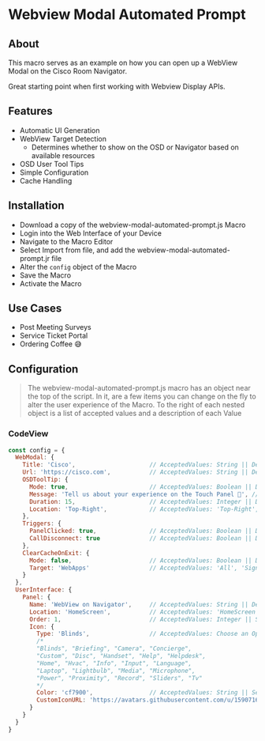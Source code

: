 # Webview Modal Automated Prompt

## About

This macro serves as an example on how you can open up a WebView Modal on the Cisco Room Navigator.

Great starting point when first working with Webview Display APIs.

## Features
- Automatic UI Generation
- WebView Target Detection
  - Determines whether to show on the OSD or Navigator based on available resources
- OSD User Tool Tips
- Simple Configuration
- Cache Handling

## Installation
- Download a copy of the webview-modal-automated-prompt.js Macro
- Login into the Web Interface of your Device
- Navigate to the Macro Editor
- Select Import from file, and add the webview-modal-automated-prompt.jr file
- Alter the ```config``` object of the Macro
- Save the Macro
- Activate the Macro

## Use Cases
- Post Meeting Surveys
- Service Ticket Portal
- Ordering Coffee 😅

## Configuration

> The webview-modal-automated-prompt.js macro has an object near the top of the script. In it, are a few items you can change on the fly to alter the user experience of the Macro. To the right of each nested object is a list of accepted values and a description of each Value

### CodeView

```javascript
const config = {
  WebModal: {
    Title: 'Cisco',                     // AcceptedValues: String || Description: Set a user facing title for the Web Modal
    Url: 'https://cisco.com',           // AcceptedValues: String || Description: Set the URL you want to open
    OSDToolTip: {
      Mode: true,                       // AcceptedValues: Boolean || Description: Enable or Disable the OSD Message. NOTE: Will only show on non-user initiated sequenced like Call Disconnects
      Message: 'Tell us about your experience on the Touch Panel 🙂', // AcceptedValues: String || Description: Edit the On Screen OSD Message
      Duration: 15,                     // AcceptedValues: Integer || Description: Set the Duration of the OSD Message
      Location: 'Top-Right',            // AcceptedValues: 'Top-Right', 'Top-Left', 'Center', 'Bottom-Right', 'Bottom-Left' || Description: Set the Position of the OSD Message
    },
    Triggers: {
      PanelClicked: true,               // AcceptedValues: Boolean || Description: If true, will generate a user facing panel to open the WebModal when clicked
      CallDisconnect: true              // AcceptedValues: Boolean || Description: If true, the WebModal will open when a call disconnects
    },
    ClearCacheOnExit: {
      Mode: false,                      // AcceptedValues: Boolean || Description: Have the Webview Cache Clear when Closed. Note: this could disrupt other web based services
      Target: 'WebApps'                 // AcceptedValues: 'All', 'Signage', 'WebApps', 'PersistentWebApp' || Description: Choose which Cache to Clear
    }
  },
  UserInterface: {
    Panel: {
      Name: 'WebView on Navigator',     // AcceptedValues: String || Description: Set the Name of the Panel
      Location: 'HomeScreen',           // AcceptedValues: 'HomeScreen', 'HomeScreenAndCallControls', 'CallControls', 'Never', 'ControlPanel' || Description: Set the location of the User Interface
      Order: 1,                         // AcceptedValues: Integer || Set the Position where this panel will render amongst other Custom Panels. Does not effect Native Panels
      Icon: {
        Type: 'Blinds',                 // AcceptedValues: Choose an Option from the list Below. Note, Custom expects a the CustomIconURL to be provided
        /*
        "Blinds", "Briefing", "Camera", "Concierge", 
        "Custom", "Disc", "Handset", "Help", "Helpdesk", 
        "Home", "Hvac", "Info", "Input", "Language", 
        "Laptop", "Lightbulb", "Media", "Microphone", 
        "Power", "Proximity", "Record", "Sliders", "Tv"
        */
        Color: 'cf7900',                // AcceptedValues: String || Set a Background Color using a Hexadecimal Value. Does not apply to Custom Icons or Icons located in the Control Panel
        CustomIconURL: 'https://avatars.githubusercontent.com/u/159071680?s=200&v=4' // AcceptedValues: String || Must be a .ico, .jpg or .png file that's between 60x60px to 1200x1200px in size. If the image fails to download, the icon above will be used
      }
    }
  }
}
```